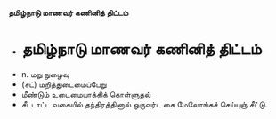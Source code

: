 **தமிழ்நாடு மாணவர் கணினித் திட்டம்**
- # தமிழ்நாடு மாணவர் கணினித் திட்டம்
- n. மறு நுழைவு
- (சட்) மறித்துடைமைப்பேறு
- மீண்டும் உடைமையாக்கிக் கொள்ளுதல்
- சீடடாட்ட வகையில் தந்திரத்தினால் ஒருவர்ட கை மேலோங்கச் செய்யுஞ் சீட்டு.

